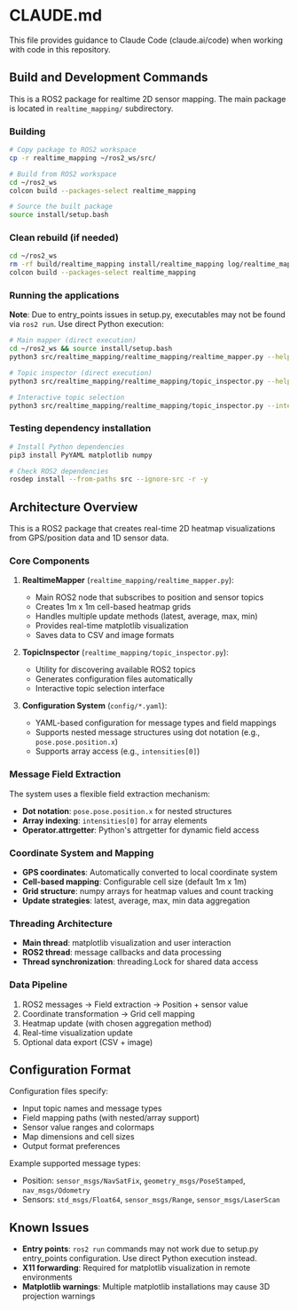 # CLAUDE.md

This file provides guidance to Claude Code (claude.ai/code) when working with code in this repository.

## Build and Development Commands

This is a ROS2 package for realtime 2D sensor mapping. The main package is located in `realtime_mapping/` subdirectory.

### Building
```bash
# Copy package to ROS2 workspace
cp -r realtime_mapping ~/ros2_ws/src/

# Build from ROS2 workspace
cd ~/ros2_ws
colcon build --packages-select realtime_mapping

# Source the built package
source install/setup.bash
```

### Clean rebuild (if needed)
```bash
cd ~/ros2_ws
rm -rf build/realtime_mapping install/realtime_mapping log/realtime_mapping
colcon build --packages-select realtime_mapping
```

### Running the applications

**Note**: Due to entry_points issues in setup.py, executables may not be found via `ros2 run`. Use direct Python execution:

```bash
# Main mapper (direct execution)
cd ~/ros2_ws && source install/setup.bash
python3 src/realtime_mapping/realtime_mapping/realtime_mapper.py --help

# Topic inspector (direct execution)
python3 src/realtime_mapping/realtime_mapping/topic_inspector.py --help

# Interactive topic selection
python3 src/realtime_mapping/realtime_mapping/topic_inspector.py --interactive
```

### Testing dependency installation
```bash
# Install Python dependencies
pip3 install PyYAML matplotlib numpy

# Check ROS2 dependencies
rosdep install --from-paths src --ignore-src -r -y
```

## Architecture Overview

This is a ROS2 package that creates real-time 2D heatmap visualizations from GPS/position data and 1D sensor data.

### Core Components

1. **RealtimeMapper** (`realtime_mapping/realtime_mapper.py`):
   - Main ROS2 node that subscribes to position and sensor topics
   - Creates 1m x 1m cell-based heatmap grids
   - Handles multiple update methods (latest, average, max, min)
   - Provides real-time matplotlib visualization
   - Saves data to CSV and image formats

2. **TopicInspector** (`realtime_mapping/topic_inspector.py`):
   - Utility for discovering available ROS2 topics
   - Generates configuration files automatically
   - Interactive topic selection interface

3. **Configuration System** (`config/*.yaml`):
   - YAML-based configuration for message types and field mappings
   - Supports nested message structures using dot notation (e.g., `pose.pose.position.x`)
   - Supports array access (e.g., `intensities[0]`)

### Message Field Extraction

The system uses a flexible field extraction mechanism:
- **Dot notation**: `pose.pose.position.x` for nested structures
- **Array indexing**: `intensities[0]` for array elements
- **Operator.attrgetter**: Python's attrgetter for dynamic field access

### Coordinate System and Mapping

- **GPS coordinates**: Automatically converted to local coordinate system
- **Cell-based mapping**: Configurable cell size (default 1m x 1m)
- **Grid structure**: numpy arrays for heatmap values and count tracking
- **Update strategies**: latest, average, max, min data aggregation

### Threading Architecture

- **Main thread**: matplotlib visualization and user interaction
- **ROS2 thread**: message callbacks and data processing
- **Thread synchronization**: threading.Lock for shared data access

### Data Pipeline

1. ROS2 messages → Field extraction → Position + sensor value
2. Coordinate transformation → Grid cell mapping
3. Heatmap update (with chosen aggregation method)
4. Real-time visualization update
5. Optional data export (CSV + image)

## Configuration Format

Configuration files specify:
- Input topic names and message types
- Field mapping paths (with nested/array support)
- Sensor value ranges and colormaps
- Map dimensions and cell sizes
- Output format preferences

Example supported message types:
- Position: `sensor_msgs/NavSatFix`, `geometry_msgs/PoseStamped`, `nav_msgs/Odometry`
- Sensors: `std_msgs/Float64`, `sensor_msgs/Range`, `sensor_msgs/LaserScan`

## Known Issues

- **Entry points**: `ros2 run` commands may not work due to setup.py entry_points configuration. Use direct Python execution instead.
- **X11 forwarding**: Required for matplotlib visualization in remote environments
- **Matplotlib warnings**: Multiple matplotlib installations may cause 3D projection warnings